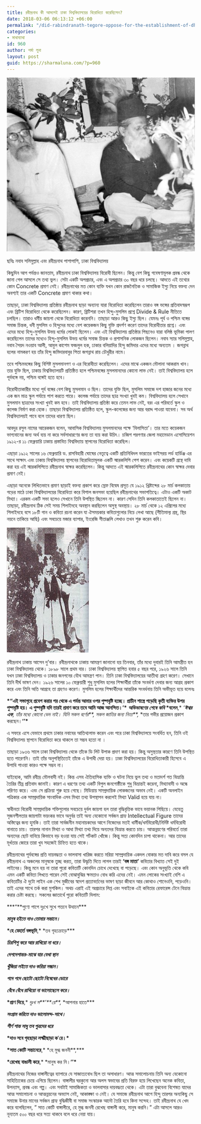 ```yaml
---
title: রবীন্দ্রনাথ কী আসলেই ঢাকা বিশ্ববিদ্যালয়ের বিরোধিতা করেছিলেন?
date: 2018-03-06 06:13:12 +06:00
permalink: "/did-rabindranath-tegore-oppose-for-the-establishment-of-dhaka-university/"
categories:
- মাথাব্যাথা
id: 960
author: শর্মা লুনা
layout: post
guid: https://sharmaluna.com/?p=960
---
```


[![](/assets/images/wp-content/uploads/2018/03/Mohammad_Sohidullah_And_Kazi_Motaher_Hossain.png)](/assets/images/wp-content/uploads/2018/03/Mohammad_Sohidullah_And_Kazi_Motaher_Hossain.png)

ছবিঃ নবাব সলিমুল্লাহ এবং রবীন্দ্রনাথ পাশাপাশি, ঢাকা বিশ্ববিদ্যালয়

কিছুদিন আগ পর্যন্তও জানতাম, রবীন্দ্রনাথ ঢাকা বিশ্ববিদ্যালয় বিরোধী ছিলেন। কিন্তু বেশ কিছু গবেষণামূলক প্রবন্ধ থেকে জানা গেল আসলে সে তথ্য ভুল। সেটা একটি অপপ্রচার, এবং এ অপপ্রচার ৩০ বছর ধরে চলছে। আদতে এই তথ্যের কোন Concrete প্রমাণ নেই। রবীন্দ্রনাথের মত কোন ব্যক্তি যখন কোন রাজনৈতিক ও সামাজিক ইস্যু নিয়ে বক্তব্য দেন অবশ্যই তার একটি Concrete প্রমাণ থাকার কথা।

তাছাড়া, ঢাকা বিশ্ববিদ্যালয় প্রতিষ্ঠায় রবীন্দ্রনাথ ছাড়া অন্যান্য যারা বিরোধিতা করেছিলেন তারাও বঙ্গ ভঙ্গের প্রতিবাদস্বরূপ এবং ব্রিটিশ বিরোধিতা থেকে করেছিলেন। কারণ, ব্রিটিশরা তখন হিন্দু-মুসলিম প্রশ্নে Divide &amp; Rule নীতিতে চলছিল। তারাও ধর্মীয় জায়গা থেকে বিরোধিতা করেননি। তাছাড়া আরও কিছু ইস্যু ছিল। যেমনঃ পূর্ব ও পশ্চিম বঙ্গের সমাজ চিন্তক, ধনী মুসলিম ও হিন্দুদের মধ্যে বেশ কয়েকজন কিছু যুক্তি প্রদর্শণ করেণ তাদের বিরোধীতার প্রশ্নে। এবং এদের মধ্যে হিন্দু-মুসলিম উভয় ধর্মের লোকই ছিলেন। এবং এই বিশ্ববিদ্যালয় প্রতিষ্ঠার পিছনেও যারা বলিষ্ঠ ভূমিকা পালণ করেছিলেন তাদের মধ্যেও হিন্দু-মুসলিম উভয় ধর্মের সমাজ চিন্তক ও প্রশাসনিক লোকজন ছিলেন। নবাব স্যার সলিমুল্লাহ, নবাব সৈয়দ নওয়াব আলী, আবুল কাশেম ফজলুল হক, ঢাকার বলিয়াদির হিন্দু জমিদার এদের মধ্যে অন্যতম । জগন্নাথ হলের নামকরণ হয় তাঁর হিন্দু জমিদারবাবুর পিতা জগন্নাথ রায় চৌধুরীর নামে।

তবে পশ্চিমবঙ্গের কিছু বিশিষ্ট মুসলমানগণ ও এর বিরোধীতা করেছিলেন। এদের মাঝে একজন মৌলানা আকরাম খান। তার যুক্তি ছিল, ঢাকায় বিশ্ববিদ্যালয়টি প্রতিষ্ঠিত হলে পশ্চিমবঙ্গের মুসলমানদের কোনো লাভ নেই। তাই বিশ্ববিদ্যালয় হলে পূর্ববঙ্গে নয়, পশ্চিম বঙ্গেই হতে হবে।

বিরোধীতাকারীর মধ্যে পূর্ব বঙ্গের বেশ কিছু মুসলমান ও ছিল। তাদের যুক্তি ছিল, মুসলিম সমাজে দশ হাজার জনের মধ্যে এক জন মাত্র স্কুল পর্যায়ে পাশ করতে পারে। কলেজ পর্যায়ে তাদের ছাত্র সংখ্যা খুবই কম। বিশ্ববিদ্যালয় হলে সেখানে মুসলমান ছাত্রদের সংখ্যা খুবই কম হবে। তাই বিশ্ববিদ্যালয় প্রতিষ্ঠা করে তেমন লাভ নেই, বরং এর পরিবর্তে স্কুল ও কলেজ নির্মাণ করা হোক। তাছাড়া বিশ্ববিদ্যালয় প্রতিষ্ঠিত হলে, স্কুল-কলেজের জন্য আর বরাদ্দ পাওয়া যাবেনা। সব অর্থ বিশ্ববিদ্যালয়ই পাবে বলে তাদের ধারণা ছিল।

আবদুর রসুল নামের আরেকজন বলেন, আবাসিক বিশ্ববিদ্যালয় মুসলমানদের পক্ষে ‘বিলাসিতা’। তার মতে কয়েকজন ভাগ্যবানের জন্য অর্থ ব্যয় না করে সর্বসাধারণের জন্য তা ব্যয় করা উচিৎ। চব্বিশ পরগণার জেলা মহামেডান এসোসিয়েশন ১৯১২-র ১১ ফেব্রুয়ারি ঢাকায় প্রস্তাবিত বিশ্ববিদ্যায় স্থাপনের বিরোধিতা করেছিল।

এছাড়া ১৯১২ সালের ১৬ ফেব্রুয়ারি ড. রাসবিহারী ঘোষের নেতৃত্বে একটি প্রতিনিধিদল ভারতের ভাইসরয় লর্ড হার্ডিঞ্জ এর সাথে সাক্ষাৎ এবং ঢাকায় বিশ্ববিদ্যালয় স্থাপনের বিরোধিতামূলক একটি স্মারকলিপি পেশ করেন। এবং কয়েকটি গ্রন্থে দাবি করা হয় এই স্মারকলিপিতে রবীন্দ্রনাথ স্বাক্ষর করেছিলেন। কিন্তু আদতে এই স্মারকলিপিতে রবীন্দ্রনাথের কোন স্বাক্ষর দেবার প্রমাণ নেই।

এছাড়া অনেকে লিখিতভাবে প্রমাণ ছাড়াই বক্তব্য প্রকাশ করে স্রেফ বিদ্বেষ প্রসূত যে ১৯১২ খ্রিষ্টাব্দের ২৮ মার্চ কলকাতায় গড়ের মাঠে ঢাকা বিশ্ববিদ্যালয়ের বিরোধিতা করে বিশাল জনসভা হয়েছিল রবীন্দ্রনাথের সভাপতিত্বে। এটাও একটি অকাট মিথ্যা। এরকম একটি সভা হলেও সেখানে তিনি উপস্থিত চ্ছিলেন না। কারণ সেদিন তিনি কলকাতাতেই ছিলেন না। তাছাড়া, রবীন্দ্রনাথ ঠিক সেই সময় শিলাইদহে অবস্থান করছিলেন অসুস্থ অবস্থায়। ২৮ মার্চ থেকে ১২ এপ্রিলের মধ্যে শিলাইদহে বসে ১৮টি গান ও কবিতা রচনা করেন যা ঐসময়কার কবিতাগুলোর নিচে লেখা আছে (গীতিমাল্য গ্রন্থ, স্থির নয়নে তাকিয়ে আছি) এবং সবচেয়ে মজার ব্যাপার, ইংরেজি গীতাঞ্জলি লেখাও তখন শুরু করেন কবি।

[![](/assets/images/wp-content/uploads/2018/03/220px-RTagore_RCManumdar.jpg)](/assets/images/wp-content/uploads/2018/03/220px-RTagore_RCManumdar.jpg)

রবীন্দ্রনাথ ঢাকায় আসেন দু’বার। রবীন্দ্রনাথকে ঢাকায় আমন্ত্রণ জানানো হয় তিনবার, তাঁর মধ্যে দুবারই তিনি আমন্ত্রীত হন ঢাকা বিশ্ববিদ্যালয় থেকে। ১৮৯৮ সালে প্রথম বার। ঢাকা বিশ্ববিদ্যালয় স্থাপিত হবার ৫ বছর পরে, ১৯২৬ সালে তিনি যখন ঢাকা বিশ্ববিদ্যালয় ও ঢাকার জনগনের যৌথ আমন্ত্রণ পান। তিনি ঢাকা বিশ্ববিদ্যালয়ের আতীথ্য গ্রহণ করেণ। সেখানে তিনি দীর্ঘ ভাষণ দেন। ১৯২৬ সালের ১০ ফেব্রুয়ারী শুধু মুসলিম হলের শিক্ষার্থীরা তাঁকে সংবর্ধণা দেবার জন্য আগ্রহ প্রকাশ করে এবং তিনি অতি আগ্রহে তা গ্রহণও করেণ। মুসলিম হলের শিক্ষার্থীদের আন্তরিক সংবর্ধনায় তিনি অভীভূত হয়ে বলেনঃ

**\*“**এই সভাগৃহে প্রবেশ করার পর থেকে এ পর্যন্ত আমার ওপর পুষ্পবৃষ্টি হচ্ছে। প্রাচীন শাস্ত্রে পড়েছি কৃতী ব্যক্তির উপর পুষ্পবৃষ্টি হয়। এ পুষ্পবৃষ্টি যদি তারই প্রমাণ করে তবে আমি আজ আনন্দিত।**’\*** **_অভিভাষণের_** **_শেষে_** **_কবি_** **\*বলেন**,\* _‘**ঈশ্বর এক**,_ _তাঁর মধ্যে কোনো ভেদ নাই। যিনি সকল বর্ণের\*\*,_ _সকল জাতির জন্য নিত্য\*\*,_ \*তার গভীর প্রয়োজন প্রকাশ করছেন।**‘’\***

এ সফরে এসে যেভাবে প্রথমে ঢাকার নবাবের আতিথ্যলাভ করেন এবং পরে ঢাকা বিশ্ববিদ্যালয়ে সংবর্ধিত হন, তিনি ওই বিশ্ববিদ্যালয় স্থাপনে বিরোধিতা করে থাকলে তা সম্ভব হতো না ।

তাছাড়া ১৯৩৬ সালে ঢাকা বিশ্ববিদ্যালয় থেকে তাঁকে ডি লিট উপাক প্রদাণ করা হয়। কিন্তু অসুস্থতার কারণে তিনি উপস্থিত হতে পারেণনি। তাই তাঁর অনুপস্থিতিতেই তাঁকে এ উপাধী দেয়া হয়। ঢাকা বিশ্ববিদ্যালয়ের বিরোধিতাকারী হিসেবে এ উপাধি পাওয়া কারও পক্ষে সম্ভব না।

যাইহোক, আমি রবীন্দ্র মৌলবাদী নই। কিন্ত এসব ঐতিহাসিক ব্যক্তি ও ঘটনা নিয়ে ভুল তথ্য ও মতাদর্শ গত বিভ্রান্তি তৈরির তীব্র প্রতিবাদ জানাই। কারণ এ ধরণের তথ্য একটি বিপুল জনগোষ্ঠীকে শুধু বিভ্রান্তই করেনা, মিথ্যাবাদী ও অন্ধে পরিণত করে। এবং সে প্রক্রিয়া শুরু হয়ে গেছে। মিডিয়ায় সাম্প্রদায়িক লোকজনের অভাব নেই। একটি অনলাইন পত্রিকার এক সাম্প্রদায়িক সাংবাদিক এসব মিথ্যা তথ্য উপস্থাপন করলেই মিথ্যা Valid হয়ে যায় না।

স্বাধীনতা বিরোধী সাম্প্রদায়িক শক্তিগুলোর সবচেয়ে দুর্বল জায়গা হল তারা বুদ্ধিবৃত্তিক ভাবে ভয়ানক পিছিয়ে। যেহেতু সৃজনশীলতার জায়গাটা ভয়ংকর ভাবে অনুর্বর তাই অন্য যেকোনো সর্বজন গ্রাহ্য Intellectual Figure তাদের অস্তিত্বের জন্য হুমকি। তাই তারা সার্বজনীন মহানায়কদের আগে নিজেদের মতই ধার্মীক/ধর্মবিরোধী/নির্দিষ্ট ধর্মবিরোধী বানাতে চায়। তারপর নানান মিথ্যা ও আধা মিথ্যা তথ্য দিয়ে অন্যদের বিভ্রান্ত করতে চায়। আত্মন্নয়ণের পরিবর্তে তারা অন্যদের ছোট বানিয়ে কিভাবে বড় হওয়া যায় সেই শর্টকাট খোঁজে। কিন্তু সত্য কোনদিন চাপা থাকেনা। আর তাদের মূর্খতার জোরে তারা খুব সহজেই চিহ্নিত হতে থাকে।

রবীন্দ্রনাথের পূর্ববঙ্গের প্রতি দায়বদ্ধতা ও ভালবাসা খারিজ করতে মরিয়া সাম্প্রদায়িক একদল বোকার মত দাবি করে বসল যে রবীন্দ্রনাথ এ অঞ্চলের মানুষকে তুচ্ছ করত, তারা উদ্ধৃতি দিতে লাগল তারই **‘বঙ্গ মাতা’** কবিতার বিখ্যাত সেই দুই লাইনের। কিন্তু মনে হয় না তারা পুরো কবিতাটি কোনদিন চোখে দেখেছে বা পড়েছে। এবং কোন অনুভূতি থেকে কবি এমন একটি কবিতা লিখতে পারেন সেই বোঝাবুঝির ক্ষমতাও বোধ করি এদের নেই। এমন লোকের সংখ্যাই বেশি এ কবিতাটির ঐ দুটো লাইন এক শেখ মুজীবের স্বদেশ প্রত্যাবর্তনের ভাষণ ছাড়া জীবনে আর কোথাও শোনেওনি, পড়েওনি। তাই এদের সাথে তর্ক করা মুশকিল। অথচ এরাই এই অপ্রচারে লিপ্ত এবং সবাইকে এই কবিতার রেফারেন্স টেনে বিভ্রান্ত করার চেষ্টা করছে। সকলের জ্ঞাতার্থে পুরো কবিতাটি দিলাম:

**\*“**পুণ্যে পাপে দুঃখে সুখে পতনে উত্থানে\*\*\*

**_মানুষ হইতে দাও তোমার সন্তানে।_**

**\*হে স্নেহার্ত বঙ্গভূমি**,\* \*তব গৃহক্রোড়ে\*\*\*

**_চিরশিশু করে আর রাখিয়ো না ধরে।_**

**_দেশদেশান্তর-মাঝে যার যেথা স্থান_**

**_খুঁজিয়া লইতে দাও করিয়া সন্ধান।_**

**_পদে পদে ছোটো ছোটো নিষেধের ডোরে_**

**_বেঁধে বেঁধে রাখিয়ো না ভালোছেলে করে।_**

**\*প্রাণ দিয়ে**,\* _দুঃখ স**’**য়ে\*\*,_ \*আপনার হাতে\*\*\*

**_সংগ্রাম করিতে দাও ভালোমন্দ-সাথে।_**

**_শীর্ণ শান্ত সাধু তব পুত্রদের ধরে_**

**\*দাও সবে গৃহছাড়া লক্ষ্মীছাড়া ক**’**রে।\***

**\*সাত কোটি সন্তানেরে**,\* \*হে মুগ্ধ জননী**,\***

**\*রেখেছ বাঙালী করে**,\* \*মানুষ কর নি।**‘’\***

রবীন্দ্রনাথের নিজের বাঙ্গালীত্বের ব্যাপারে যে সাজাত্যবোধ ছিল তা অসাধারণ। আত্ম সমালোচনায় তিনি অন্য যেকোনো সাহিত্যিকের চেয়ে এগিয়ে ছিলেন। বাঙ্গালীর ঘরকুনো আর অলস স্বভাবের প্রতি বিরক্ত হয়ে লিখেছেন অনেক কবিতা, উপন্যাস, প্রবন্ধ এবং গল্প। এবং সবটাই সামাজিকতা ও ভালবাসার দায়বদ্ধতা থেকে। এটা তারা বুঝবেনা বিশেষত যাদের আত্ম সমালোচনা ও আত্মন্নয়নের অভ্যাস নেই, আকাঙ্ক্ষা ও নেই। যে সমাজে রবীন্দ্রনাথ আগে হিন্দু তারপর অন্যকিছু সে সমাজে উনার মানের সর্বজন গ্রাহ্য বুদ্ধিজীবী বা সমাজ সংস্কারক আদৌ তৈরি হবে কিনা সন্দেহ। তাই রবীন্দ্রনাথ যে খেদ করে বলেছিলেন, ” সাত কোটি বাঙ্গালীরে, হে মুগ্ধ জননী রেখেছ বাঙ্গালী করে, মানুষ করনি।” এটা আসলে আরও নূন্যতম ৫০০ বছর ধরে সত্য থাকবে বলে ধরে নেয়া যায়।
